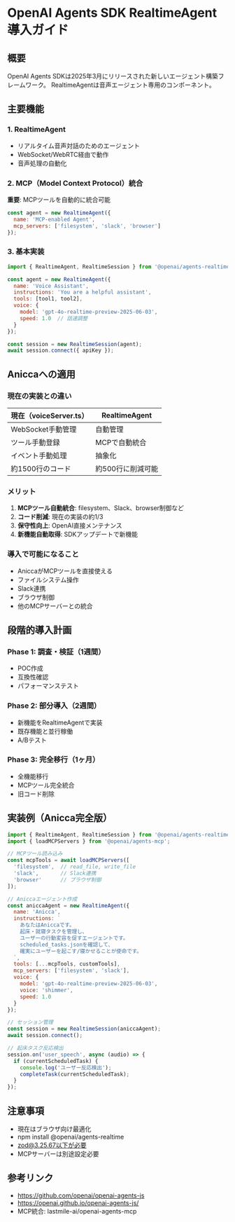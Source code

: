 # OpenAI Agents SDK RealtimeAgent 導入ガイド

## 概要
OpenAI Agents SDKは2025年3月にリリースされた新しいエージェント構築フレームワーク。
RealtimeAgentは音声エージェント専用のコンポーネント。

## 主要機能

### 1. RealtimeAgent
- リアルタイム音声対話のためのエージェント
- WebSocket/WebRTC経由で動作
- 音声処理の自動化

### 2. MCP（Model Context Protocol）統合
**重要**: MCPツールを自動的に統合可能
```javascript
const agent = new RealtimeAgent({
  name: 'MCP-enabled Agent',
  mcp_servers: ['filesystem', 'slack', 'browser']
});
```

### 3. 基本実装
```javascript
import { RealtimeAgent, RealtimeSession } from '@openai/agents-realtime';

const agent = new RealtimeAgent({
  name: 'Voice Assistant',
  instructions: 'You are a helpful assistant',
  tools: [tool1, tool2],
  voice: {
    model: 'gpt-4o-realtime-preview-2025-06-03',
    speed: 1.0  // 話速調整
  }
});

const session = new RealtimeSession(agent);
await session.connect({ apiKey });
```

## Aniccaへの適用

### 現在の実装との違い
| 現在（voiceServer.ts） | RealtimeAgent |
|---------------------|--------------|
| WebSocket手動管理 | 自動管理 |
| ツール手動登録 | MCPで自動統合 |
| イベント手動処理 | 抽象化 |
| 約1500行のコード | 約500行に削減可能 |

### メリット
1. **MCPツール自動統合**: filesystem、Slack、browser制御など
2. **コード削減**: 現在の実装の約1/3
3. **保守性向上**: OpenAI直接メンテナンス
4. **新機能自動取得**: SDKアップデートで新機能

### 導入で可能になること
- AniccaがMCPツールを直接使える
- ファイルシステム操作
- Slack連携
- ブラウザ制御
- 他のMCPサーバーとの統合

## 段階的導入計画

### Phase 1: 調査・検証（1週間）
- POC作成
- 互換性確認
- パフォーマンステスト

### Phase 2: 部分導入（2週間）
- 新機能をRealtimeAgentで実装
- 既存機能と並行稼働
- A/Bテスト

### Phase 3: 完全移行（1ヶ月）
- 全機能移行
- MCPツール完全統合
- 旧コード削除

## 実装例（Anicca完全版）
```javascript
import { RealtimeAgent, RealtimeSession } from '@openai/agents-realtime';
import { loadMCPServers } from '@openai/agents-mcp';

// MCPツール読み込み
const mcpTools = await loadMCPServers([
  'filesystem',  // read_file, write_file
  'slack',       // Slack連携
  'browser'      // ブラウザ制御
]);

// Aniccaエージェント作成
const aniccaAgent = new RealtimeAgent({
  name: 'Anicca',
  instructions: `
    あなたはAniccaです。
    起床・就寝タスクを管理し、
    ユーザーの行動変容を促すエージェントです。
    scheduled_tasks.jsonを確認して、
    確実にユーザーを起こす/寝かせることが使命です。
  `,
  tools: [...mcpTools, customTools],
  mcp_servers: ['filesystem', 'slack'],
  voice: {
    model: 'gpt-4o-realtime-preview-2025-06-03',
    voice: 'shimmer',
    speed: 1.0
  }
});

// セッション管理
const session = new RealtimeSession(aniccaAgent);
await session.connect();

// 起床タスク反応検出
session.on('user_speech', async (audio) => {
  if (currentScheduledTask) {
    console.log('ユーザー反応検出');
    completeTask(currentScheduledTask);
  }
});
```

## 注意事項
- 現在はブラウザ向け最適化
- npm install @openai/agents-realtime
- zod@3.25.67以下が必要
- MCPサーバーは別途設定必要

## 参考リンク
- https://github.com/openai/openai-agents-js
- https://openai.github.io/openai-agents-js/
- MCP統合: lastmile-ai/openai-agents-mcp